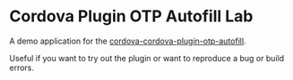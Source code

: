 # Cordova Plugin OTP Autofill Lab

A demo application for the [cordova-cordova-plugin-otp-autofill](https://github.com/MaximBelov/cordova-plugin-otp-autofill).

Useful if you want to try out the plugin or want to reproduce a bug or build errors.
